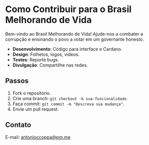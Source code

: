# Como Contribuir para o Brasil Melhorando de Vida

Bem-vindo ao Brasil Melhorando de Vida! Ajude-nos a combater a corrupção e ensinando o povo a votar em um governante honesto.

- **Desenvolvimento**: Código para interface e Cardano.
- **Design**: Folhetos, logos, vídeos.
- **Testes**: Reporte bugs.
- **Divulgação**: Compartilhe nas redes.

## Passos
1. Fork o repositório.
2. Crie uma branch: `git checkout -b sua-funcionalidade`.
3. Faça commit: `git commit -m "Descreva sua mudança"`.
4. Envie um pull request.

## Contato
E-mail: antonioccoppa@pm.me
